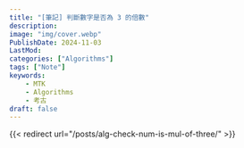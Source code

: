 ```yaml
---
title: "[筆記] 判斷數字是否為 3 的倍數"
description:
image: "img/cover.webp"
PublishDate: 2024-11-03
LastMod: 
categories: ["Algorithms"]
tags: ["Note"]
keywords:
    - MTK
    - Algorithms
    - 考古
draft: false
---
```


{{< redirect url="/posts/alg-check-num-is-mul-of-three/" >}}

